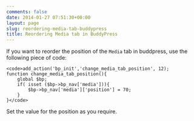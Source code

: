 ```yaml
---
comments: false
date: 2014-01-27 07:51:30+00:00
layout: page
slug: reordering-media-tab-buddypress
title: Reordering Media tab in BuddyPress
---
```


If you want to reorder the position of the `Media` tab in buddpress, use the following piece of code:


    
    <code>add_action('bp_init','change_media_tab_position', 12);
    function change_media_tab_position(){
        global $bp;
        if( isset ($bp->bp_nav['media'])){
            $bp->bp_nav['media']['position'] = 70;
        }
    }</code>



Set the value for the position as you require.

